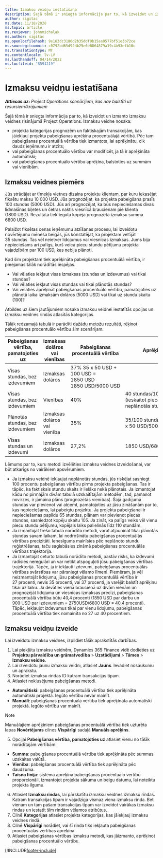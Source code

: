 ```yaml
---
title: Izmaksu veidņu iestatīšana
description: Šajā tēmā ir sniegta informācija par to, kā izveidot un izmanto izmaksu veidnes risinājumā Project Operations.
author: sigitac
ms.date: 11/18/2020
ms.topic: article
ms.reviewer: johnmichalak
ms.author: sigitac
ms.openlocfilehash: 9e163dc3180d2b35ddf9b15aa0577bf51e3b72ce
ms.sourcegitcommit: c0792bd65d92db25e0e8864879a19c4b93efb10c
ms.translationtype: MT
ms.contentlocale: lv-LV
ms.lasthandoff: 04/14/2022
ms.locfileid: "8594219"
---
```

# <a name="set-up-cost-templates"></a>Izmaksu veidņu iestatīšana

_**Attiecas uz:** Project Operations scenārijiem, kas nav balstīti uz resursiem/krājumiem_


Šajā tēmā ir sniegta informācija par to, kā izveidot un izmanto izmaksu veidnes risinājumā Project Operations. Izmaksu veidne nosaka:

- projekta kategorijas prognozēm un faktiskajām transakcijām, kas jāiekļauj projekta pabeigšanas aprēķina procentuālajā vērtībā. Pēc tam pabeigšanas procentuālā vērtība tiek izmantota, lai aprēķinātu, cik daudz ieņēmumu ir atzīts;
- vai pabeigšanas procentuālo vērtību var modificēt, ja tā ir aprēķināta automātiski;
- vai pabeigšanas procentuālo vērtību aprēķina, balstoties uz summām vai vienībām.

## <a name="cost-template-example"></a>Izmaksu veidnes piemērs

Jūs strādājat ar tīmekļa vietnes dizaina projektu klientam, par kuru iekasējat fiksētu maksu 10 000 USD. Jūs prognozējat, ka projekta pabeigšana prasīs 100 stundas (5000 USD). Jūs arī prognozējat, ka būs nepieciešamas divas lidmašīnas biļetes un četras naktis viesnīcā braucienam pie klienta (1800 USD). Rezultātā tiek iegūta kopējā prognozētā izmaksu summa 6800 USD.

Palaižot fiksētas cenas ieņēmumu atzīšanas procesu, lai izveidotu novērtējumu mēneša beigās, jūs konstatējat, ka projektam veltījāt 35 stundas. Tas vēl neietver lidojumus vai viesnīcas izmaksas. Jums bija nepieciešams arī palīgs, kurš veica piecu stundu pētījumu projekta vajadzībām par 100 USD, kas nebija plānoti.

Kad šim projektam tiek aprēķināta pabeigšanas procentuālā vērtība, ir pieejamas tālāk norādītās iespējas.

- Vai vēlaties iekļaut visas izmaksas (stundas un izdevumus) vai tikai stundas?
- Vai vēlaties iekļaut visas stundas vai tikai plānotās stundas?
- Vai vēlaties aprēķināt pabeigšanas procentuālo vērtību, pamatojoties uz plānotā laika izmaksām dolāros (5000 USD) vai tikai uz stundu skaitu (100)?

Atbildes uz šiem jautājumiem nosaka izmaksu veidnei iestatītās opcijas un izmaksu veidnes rindās atlasītās kategorijas.

Tālāk redzamajā tabulā ir parādīti dažādu metožu rezultāti, rēķinot pabeigšanas procentuālo vērtību šim scenārijam.

| Pabeigšanas vērtība, pamatojoties uz | Izmaksas dolāros vai vienības | Pabeigšanas procentuālā vērtība | Aprēķins |
| --- | --- | --- | --- |
| Visas stundas, bez izdevumiem | Izmaksas dolāros | 37% 35 x 50 USD + 100 USD = 1850 USD 1850 USD/5000 USD |
| Visas stundas, bez izdevumiem | Vienības | 40% | 40 stundas/100 stundas (ieskaitot piecas neplānotās stundas) |
| Plānotās stundas, bez izdevumiem | Izmaksas dolāros vai vienība | 35% | 35/100 stundas vai 35 x 50 USD/5000 |
| Visas stundas un izdevumi | Izmaksas dolāros | 27,2% | 1850 USD/6800 USD |

Lēmums par to, kuru metodi izvēlēties izmaksu veidnes izveidošanai, var būt atkarīgs no vairākiem apsvērumiem.

- Ja izmaksu veidnē iekļaujat neplānotās stundas, jūs riskējat sasniegt 100 procentu pabeigšanas vērtību pirms projekta pabeigšanas. Tas ir tāpēc, ka faktiskais stundu skaits ir lielāks nekā plānotais. Ja izmantojat kādu no pirmajām divām tabulā uzskaitītajām metodēm, tad, pamanot novirzes, ir jāmaina plāns (prognozētās vienības). Šajā gadījumā stundas var pievienot vai atņemt, pamatojoties uz jūsu zināšanām par to, kas nepieciešams, lai pabeigtu projektu. Ja projekta pabeigšanai ir nepieciešamas papildu 65 stundas, plānam var pievienot piecas stundas, sasniedzot kopēju skaitu 105. Ja zināt, ka palīgs veiks vēl vienu piecu stundu pētījumu, kopējais laiks palielinās līdz 110 stundām.
- Ja izmantojat trešo tabulā norādīto metodi, varat atjaunināt tikai plānotās stundas savam laikam, lai nodrošinātu pabeigšanas procentuālās vērtības precizitāti. Ienesīgums mainīsies pēc neplānoto stundu reģistrēšanas, taču saglabāsies zināmā pabeigšanas procentuālās vērtības trajektorija.
- Ja izmantojat ceturto tabulā norādīto metodi, pastāv risks, ka izdevumi radīsies neregulāri un var netikt atspoguļoti jūsu pabeigšanas vērtības trajektorijā. Tāpēc, ja ir iekļauti izdevumi, pabeigšanas procentuālās vērtības svārstības var pārsniegt vēlamo līmeni. Piemēram, ja vēl neizmantojāt lidojumu, jūsu pabeigšanas procentuālā vērtība ir 27 procenti, nevis 35 procenti, vai 37 procenti, ja varējāt balstīt aprēķinu tikai uz laiku. Ja devāties vienā braucienā uz divām vienām un prognozējāt lidojuma un viesnīcas izmaksas precīzi, pabeigšanas procentuālā vērtība būtu 40,4 procenti (1850 USD par darbu un 900 USD par izdevumiem = 2750USD/6800 USD = 40,4 procenti). Tāpēc, iekļaujot izdevumus tikai par vienu lidojumu, pabeigšanas procentuālā vērtība tiek nomainīta no 27 uz 40 procentiem.

## <a name="create-cost-templates"></a>Izmaksu veidņu izveide
Lai izveidotu izmaksu veidnes, izpildiet tālāk aprakstītās darbības.

1. Lai piekļūtu izmaksu veidnēm, Dynamics 365 Finance vidē dodieties uz **Projektu pārvaldība un grāmatvedība** > **Uzstādījumi** > **Tāmes** > **Izmaksu veidne**.
2. Lai izveidotu jaunu izmaksu veidni, atlasiet **Jauns**. Ievadiet nosaukumu un aprakstu.
3. Norādiet izmaksu rindas ID katram transakcijas tipam.
4. Atlasiet noklusējuma pabeigšanas metodi.

  - **Automātiski**: pabeigšanas procentuālā vērtība tiek aprēķināta automātiski projektā. Iegūto vērtību nevar mainīt.
  - **Manuāli**: pabeigšanas procentuālā vērtība tiek aprēķināta automātiski projektā. Iegūto vērtību var mainīt.

  > [!NOTE]
  > Manuālajiem aprēķiniem pabeigšanas procentuālā vērtība tiek uzturēta lapas **Novērtējums** cilnes **Vispārīgi** sadaļā **Manuāls aprēķins**.

5. Opcijai **Pabeigšanas vērtība, pamatojoties uz** atlasiet vienu no tālāk norādītajām vērtībām.

  - **Summa**: pabeigšanas procentuālā vērtība tiek aprēķināta pēc summas uzskaites valūtā.
  - **Vienība**: pabeigšanas procentuālā vērtība tiek aprēķināta pēc daudzuma.
  - **Taisna līnija**: sistēma aprēķina pabeigšanas procentuālo vērtību proporcionāli, izmantojot projekta sākuma un beigu datumu, lai noteiktu projekta ilgumu.

6. Atlasiet **Izmaksu rindas**, lai pārskatītu izmaksu veidnes izmaksu rindas. Katram transakcijas tipam ir vajadzīga vismaz viena izmaksu rinda. Bet vienam un tam pašam transakcijas tipam var izveidot vairākas izmaksu rindas un iestatīt šīm rindām vēlamos atribūtus.
7. Cilnē **Kategorijas** atlasiet projekta kategorijas, kas jāiekļauj izmaksu veidnes rindā.
8. Cilnē **Vispārīgi** norādiet, vai šī rinda tiks iekļauta pabeigšanas procentuālās vērtības aprēķinā.
9. Atlasiet pabeigšanas vērtības izmaksu metodi, kas jāizmanto, aprēķinot pabeigšanas procentuālo vērtību.


[!INCLUDE[footer-include](../includes/footer-banner.md)]